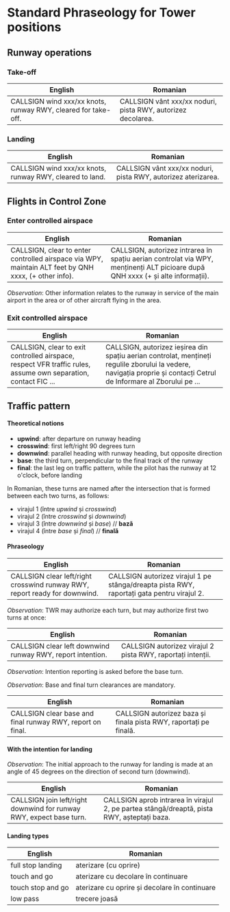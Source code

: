 # Standard Phraseology for Tower positions

## Runway operations

### Take-off 

| English | Romanian |
| ------- | -------- |
| CALLSIGN wind xxx/xx knots, runway RWY, cleared for take-off. | CALLSIGN vânt xxx/xx noduri, pista RWY, autorizez decolarea. |

### Landing

| English | Romanian |
| ------- | -------- |
| CALLSIGN wind xxx/xx knots, runway RWY, cleared to land. | CALLSIGN vânt xxx/xx noduri, pista RWY, autorizez aterizarea. |

## Flights in Control Zone

### Enter controlled airspace

| English | Romanian |
| ------- | -------- |
| CALLSIGN, clear to enter controlled airspace via WPY, maintain ALT feet by QNH xxxx, (+ other info). | CALLSIGN, autorizez intrarea în spațiu aerian controlat via WPY, menținenți ALT picioare după QNH xxxx (+ și alte informații). |

*Observation*: Other information relates to the runway in service of the main airport in the area or of other aircraft flying in the area.

### Exit controlled airspace

| English | Romanian |
| ------- | -------- |
| CALLSIGN, clear to exit controlled airspace, respect VFR traffic rules, assume own separation, contact FIC ... | CALLSIGN, autorizez ieșirea din spațiu aerian controlat, mențineți regulile zborului la vedere, navigația proprie și contacți Cetrul de Informare al Zborului pe ... |

## Traffic pattern

#### Theoretical notions

- **upwind**: after departure on runway heading
- **crosswind**: first left/right 90 degrees turn
- **downwind**: parallel heading with runway heading, but opposite direction
- **base**: the third turn, perpendicular to the final track of the runway
- **final**: the last leg on traffic pattern, while the pilot has the runway at 12 o'clock, before landing

In Romanian, these turns are named after the intersection that is formed between each two turns, as follows:

- virajul 1 (între *upwind* și *crosswind*)
- virajul 2 (între *crosswind* și *downwind*)
- virajul 3 (între *downwind* și *base*) // **bază**
- virajul 4 (între *base* și *final*) // **finală**

#### Phraseology

| English | Romanian |
| ------- | -------- |
| CALLSIGN clear left/right crosswind runway RWY, report ready for downwind. | CALLSIGN autorizez virajul 1 pe stânga/dreapta pista RWY, raportați gata pentru virajul 2. |

*Observation*: TWR may authorize each turn, but may authorize first two turns at once:

| English | Romanian |
| ------- | -------- |
| CALLSIGN clear left downwind runway RWY, report intention. | CALLSIGN autorizez virajul 2 pista RWY, raportați intenții. |

*Observation*: Intention reporting is asked before the base turn.

*Observation*: Base and final turn clearances are mandatory.

| English | Romanian |
| ------- | -------- |
| CALLSIGN clear base and final runway RWY, report on final.| CALLSIGN autorizez baza și finala pista RWY, raportați pe finală. |

#### With the intention for landing

*Observation*: The initial approach to the runway for landing is made at an angle of 45 degrees on the direction of second turn (downwind).

| English | Romanian |
| ------- | -------- |
| CALLSIGN join left/right downwind for runway RWY, expect base turn. | CALLSIGN aprob intrarea în virajul 2, pe partea stângă/dreaptă, pista RWY, așteptați baza. |

#### Landing types

| English | Romanian |
| ------- | -------- |
| full stop landing | aterizare (cu oprire) |
| touch and go | aterizare cu decolare în continuare |
| touch stop and go | aterizare cu oprire și decolare în continuare |
| low pass | trecere joasă |